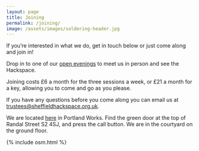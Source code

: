 ```yaml
---
layout: page
title: Joining
permalink: /joining/
image: /assets/images/soldering-header.jpg
---
```


If you’re interested in what we do, get in touch below or just come along and join in!

Drop in to one of our [open evenings](/calendar/) to meet us in person and see the Hackspace.

Joining costs £6 a month for the three sessions a week, or £21 a month for a key, allowing you to come and go as you please.

If you have any questions before you come along you can email us at [trustees@sheffieldhackspace.org.uk](mailto:trustees@sheffieldhackspace.org.uk).

We are located [here](https://goo.gl/maps/EcVTWfknJ8XSRYax9) in Portland Works. Find the green door at the top of Randal Street S2 4SJ, and press the call button. We are in the courtyard on the ground floor. 

{% include osm.html %}

